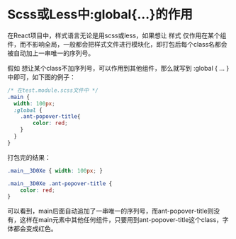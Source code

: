 # Scss或Less中:global{...}的作用

在React项目中，样式语言无论是用scss或less，如果想让 样式 仅作用在某个组件，而不影响全局，一般都会把样式文件进行模块化，即打包后每个class名都会被自动加上一串唯一的序列号。

假如 想让某个class不加序列号，可以作用到其他组件，那么就写到 :global { ... } 中即可，如下图的例子：

```css
/* 在test.module.scss文件中 */
.main {
  width: 100px;
  :global {
    .ant-popover-title{
        color: red;
    }
  }
}
```

打包完的结果：

```css
.main__3D0Xe { width: 100px; }

.main__3D0Xe .ant-popover-title {
    color: red;
}
```

可以看到，main后面自动追加了一串唯一的序列号，而ant-popover-title则没有，这样在main元素中其他任何组件，只要用到ant-popover-title这个class，字体都会变成红色。